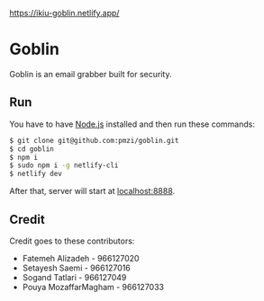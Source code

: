https://ikiu-goblin.netlify.app/

# Goblin

Goblin is an email grabber built for security.

## Run

You have to have [Node.js](https://nodejs.org/en/) installed and then run these commands:
```bash
$ git clone git@github.com:pmzi/goblin.git
$ cd goblin
$ npm i
$ sudo npm i -g netlify-cli
$ netlify dev
```
After that, server will start at [localhost:8888](http://localhost:8888).

## Credit

Credit goes to these contributors:

- Fatemeh Alizadeh - 966127020
- Setayesh Saemi - 966127016
- Sogand Tatlari - 966127049
- Pouya MozaffarMagham - 966127033
